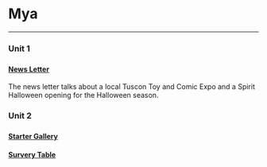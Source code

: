 <h1>Mya</h1>
  <hr/>

  <h3>Unit 1<h3>
    <h4><a href="code_projects/news_letter_website.html" target="_self">News Letter</a></h4>
      <p>The news letter talks about a local Tuscon Toy and Comic Expo and a Spirit Halloween opening for the Halloween season.</p>

  <h3>Unit 2<h3>
    <h4><a href="code_projects/starter_gallery_website.html" target="_self">Starter Gallery</a></h4>
    <h4><a href="code_projects/survey_tables.html" target="_self">Survery Table</a></h4>
